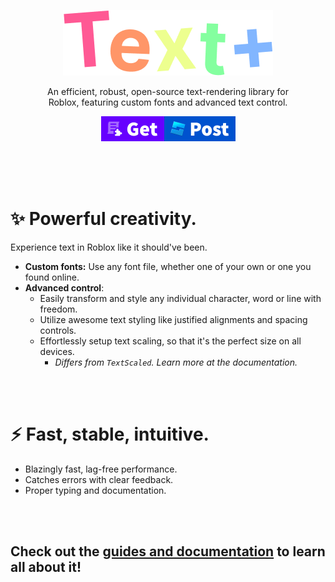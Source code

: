 <div align="center">

<img src="./Logo.png"></img>

An efficient, robust, open-source text-rendering library for<br>
Roblox, featuring custom fonts and advanced text control.

[<img src="https://raw.githubusercontent.com/AlexanderLindholt/LinkButtons/refs/heads/main/Static/Module.png"></img>](https://create.roblox.com/store/asset/138658986432597) ​ [<img src="https://raw.githubusercontent.com/AlexanderLindholt/LinkButtons/refs/heads/main/Static/Devforum.png"></img>](https://devforum.roblox.com/t/3521684)
</div>
<br>
​<br>
<br>

# ✨ Powerful creativity.
Experience text in Roblox like it should've been.
- **Custom fonts:** Use any font file, whether one of your own or one you found online.
- **Advanced control**:
  - Easily transform and style any individual character, word or line with freedom.
  - Utilize awesome text styling like justified alignments and spacing controls.
  - Effortlessly setup text scaling, so that it's the perfect size on all devices.
    - *Differs from `TextScaled`. Learn more at the documentation.*
<br>
<br>

# ⚡ Fast, stable, intuitive.
- Blazingly fast, lag-free performance.
- Catches errors with clear feedback.
- Proper typing and documentation.
<br>
<br>

## Check out the [guides and documentation](https://alexanderlindholt.gitbook.io/textplus) to learn all about it!

